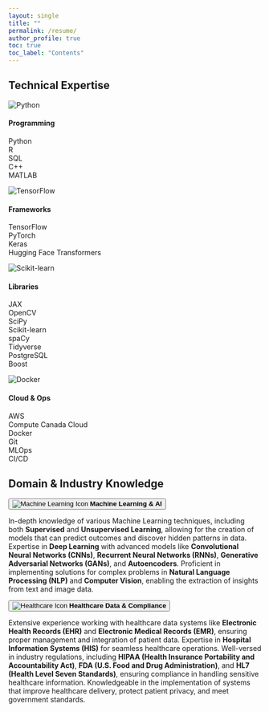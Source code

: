 ```yaml
---
layout: single
title: ""
permalink: /resume/
author_profile: true
toc: true
toc_label: "Contents"
---
```


## Technical Expertise 
  
<div class="tech-expertise">
  <div class="tech-card">
    <img src="https://img.icons8.com/color/48/000000/python.png" alt="Python">
    <h4>Programming</h4>
    <p>Python<br>R<br>SQL<br>C++<br>MATLAB</p>
  </div>

  <div class="tech-card">
    <img src="https://img.icons8.com/color/48/000000/tensorflow.png" alt="TensorFlow">
    <h4>Frameworks</h4>
    <p>TensorFlow<br>PyTorch<br>Keras<br>Hugging Face Transformers</p>
  </div>

  <div class="tech-card">
    <img src="https://img.icons8.com/ios/50/000000/scikit-learn.png" alt="Scikit-learn">
    <h4>Libraries</h4>
    <p>JAX<br>OpenCV<br>SciPy<br>Scikit-learn<br>spaCy<br>Tidyverse<br>PostgreSQL<br>Boost</p>
  </div>

  <div class="tech-card">
    <img src="https://img.icons8.com/color/48/000000/docker.png" alt="Docker">
    <h4>Cloud & Ops</h4>
    <p>AWS<br>Compute Canada Cloud<br>Docker<br>Git<br>MLOps<br>CI/CD</p>
  </div>
</div>

## Domain & Industry Knowledge

<!-- Machine Learning & AI Accordion -->
<div class="accordion-container">
  <button class="accordion">
    <img src="https://img.icons8.com/ios/50/000000/artificial-intelligence.png" alt="Machine Learning Icon">
    <strong>Machine Learning & AI</strong>
  </button>
  <div class="panel">
    <p>In-depth knowledge of various Machine Learning techniques, including both <strong>Supervised</strong> and <strong>Unsupervised Learning</strong>, allowing for the creation of models that can predict outcomes and discover hidden patterns in data. Expertise in <strong>Deep Learning</strong> with advanced models like <strong>Convolutional Neural Networks (CNNs)</strong>, <strong>Recurrent Neural Networks (RNNs)</strong>, <strong>Generative Adversarial Networks (GANs)</strong>, and <strong>Autoencoders</strong>. Proficient in implementing solutions for complex problems in <strong>Natural Language Processing (NLP)</strong> and <strong>Computer Vision</strong>, enabling the extraction of insights from text and image data.</p>
  </div>
</div>

<!-- Healthcare Data & Compliance Accordion -->
<div class="accordion-container">
  <button class="accordion">
    <img src="https://img.icons8.com/ios/50/000000/hospital-room.png" alt="Healthcare Icon">
    <strong>Healthcare Data & Compliance</strong>
  </button>
  <div class="panel">
    <p>Extensive experience working with healthcare data systems like <strong>Electronic Health Records (EHR)</strong> and <strong>Electronic Medical Records (EMR)</strong>, ensuring proper management and integration of patient data. Expertise in <strong>Hospital Information Systems (HIS)</strong> for seamless healthcare operations. Well-versed in industry regulations, including <strong>HIPAA (Health Insurance Portability and Accountability Act)</strong>, <strong>FDA (U.S. Food and Drug Administration)</strong>, and <strong>HL7 (Health Level Seven Standards)</strong>, ensuring compliance in handling sensitive healthcare information. Knowledgeable in the implementation of systems that improve healthcare delivery, protect patient privacy, and meet government standards.</p>
  </div>
</div>

<!-- JavaScript for Accordion Toggle -->
<script>
  // Accordion toggle behavior
  document.querySelectorAll('.accordion').forEach((accordion) => {
    accordion.addEventListener('click', function() {
      this.classList.toggle('active');
      const panel = this.nextElementSibling;
      if (panel.style.display === 'block') {
        panel.style.display = 'none';
      } else {
        panel.style.display = 'block';
      }
    });
  });
</script>